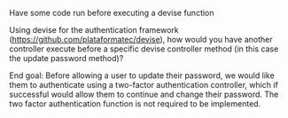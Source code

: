 Have some code run before executing a devise function

Using devise for the authentication framework
(https://github.com/plataformatec/devise), how would you have another
controller execute before a specific devise controller method (in this case the
update password method)?

End goal: Before allowing a user to update their password, we would like them
to authenticate using a two-factor authentication controller, which if
successful would allow them to continue and change their password. The two
factor authentication function is not required to be implemented.

